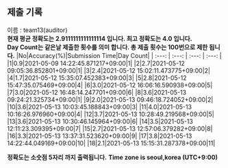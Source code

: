 


  
## 제출 기록  
이름 : team13(auditor)  
**현재 평균 정확도는 2.9111111111111114 입니다. 최고 정확도는 4.0 입니다.**  
**Day Count는 같은날 제출한 횟수를 의미 합니다. 총 제출 횟수는 100번으로 제한 됩니다.**
|No|Accuracy(%)|Submission Time|Day Count|
| :---: | :---: | :---: | :---: |
|1|0.9|2021-05-09 14:22:45.871217+09:00|1|
|2|2.7|2021-05-12 09:05:36.852801+09:00|1|
|3|2.4|2021-05-12 15:02:11.473775+09:00|2|
|4|1.7|2021-05-12 15:35:07.452383+09:00|3|
|5|2.8|2021-05-12 15:47:35.075469+09:00|4|
|6|3.0|2021-05-12 16:06:16.590938+09:00|5|
|7|3.0|2021-05-12 16:48:14.247701+09:00|6|
|8|3.6|2021-05-13 09:24:21.325734+09:00|1|
|9|2.0|2021-05-13 09:46:18.724052+09:00|2|
|10|3.6|2021-05-13 10:03:45.188843+09:00|3|
|11|4.0|2021-05-13 10:16:26.976960+09:00|4|
|12|3.7|2021-05-13 10:28:49.219568+09:00|5|
|13|3.6|2021-05-13 10:30:46.145964+09:00|6|
|14|3.5|2021-05-13 12:11:23.309395+09:00|7|
|15|2.7|2021-05-13 12:57:06.379282+09:00|8|
|16|3.3|2021-05-13 13:37:31.523620+09:00|9|
|17|3.8|2021-05-13 14:22:44.049169+09:00|10|
|18|2.1|2021-05-13 15:15:31.287378+09:00|11|


**정확도는 소숫점 5자리 까지 출력됩니다.**
**Time zone is seoul,korea (UTC+9:00)**
